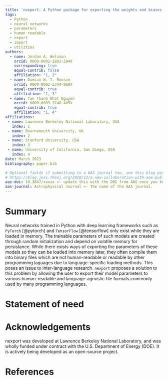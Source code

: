 ```yaml
---
title: 'nexport: A Python package for exporting the weights and biases of neural networks'
tags:
  - Python
  - neural networks
  - parameters
  - human readable
  - export
  - import
  - utilities
authors:
  - name: Jordan A. Welsman
    orcid: 0000-0002-2882-594X
    corresponding: true
    equal-contrib: false
    affiliation: "1, 2"
  - name: Damian W. I. Rouson
    orcid: 0000-0002-2344-868X
    equal-contrib: true
    affiliation: "1, 3"
  - name: Tan Thanh Nhat Nguyen
    orcid: 0000-0003-3748-403X
    equal-contrib: true
    affiliation: "1, 4"
affiliations:
 - name: Lawrence Berkeley National Laboratory, USA
   index: 1
 - name: Bournemouth University, UK
   index: 2
 - name: Stanford University, USA
   index: 3
 - name: University of California, San Diego, USA
   index: 4
date: March 2023
bibliography: paper.bib

# Optional fields if submitting to a AAS journal too, see this blog post:
# https://blog.joss.theoj.org/2018/12/a-new-collaboration-with-aas-publishing
aas-doi: 10.3847/xxxxx <- update this with the DOI from AAS once you know it.
aas-journal: Astrophysical Journal <- The name of the AAS journal.
---
```


# Summary

Neural networks trained in Python with deep learning frameworks such as `PyTorch` [@pytorch] and `TensorFlow` [@tensorflow] only exist while they are loaded in memory. The trainable parameters of such models are created through random initialization and depend on volatile memory for persistance. While there exists ways of exporting the parameters of these models so they can be loaded into memory later, they often compile them into binary files which are not human-readable or readable by other programming laguages due to language-specific loading methods. This poses an issue to inter-language research. `nexport` proposes a solution to this problem by allowing the user to export their model parameters to various human-readable and language-agnostic file formats commonly used by many programming languages.

# Statement of need

<!--
`Gala` is an Astropy-affiliated Python package for galactic dynamics. Python
enables wrapping low-level languages (e.g., C) for speed without losing
flexibility or ease-of-use in the user-interface. The API for `Gala` was
designed to provide a class-based and user-friendly interface to fast (C or
Cython-optimized) implementations of common operations such as gravitational
potential and force evaluation, orbit integration, dynamical transformations,
and chaos indicators for nonlinear dynamics. `Gala` also relies heavily on and
interfaces well with the implementations of physical units and astronomical
coordinate systems in the `Astropy` package [@astropy] (`astropy.units` and
`astropy.coordinates`).

`Gala` was designed to be used by both astronomical researchers and by
students in courses on gravitational dynamics or astronomy. It has already been
used in a number of scientific publications [@Pearson:2017] and has also been
used in graduate courses on Galactic dynamics to, e.g., provide interactive
visualizations of textbook material [@Binney:2008]. The combination of speed,
design, and support for Astropy functionality in `Gala` will enable exciting
scientific explorations of forthcoming data releases from the *Gaia* mission
[@gaia] by students and experts alike.
-->

<!--
# Mathematics

Single dollars ($) are required for inline mathematics e.g. $f(x) = e^{\pi/x}$

Double dollars make self-standing equations:

$$\Theta(x) = \left\{\begin{array}{l}
0\textrm{ if } x < 0\cr
1\textrm{ else}
\end{array}\right.$$

You can also use plain \LaTeX for equations
\begin{equation}\label{eq:fourier}
\hat f(\omega) = \int_{-\infty}^{\infty} f(x) e^{i\omega x} dx
\end{equation}
and refer to \autoref{eq:fourier} from text.
-->

<!--
# Citations

Citations to entries in paper.bib should be in
[rMarkdown](http://rmarkdown.rstudio.com/authoring_bibliographies_and_citations.html)
format.

If you want to cite a software repository URL (e.g. something on GitHub without a preferred
citation) then you can do it with the example BibTeX entry below for @fidgit.

For a quick reference, the following citation commands can be used:
- `@author:2001`  ->  "Author et al. (2001)"
- `[@author:2001]` -> "(Author et al., 2001)"
- `[@author1:2001; @author2:2001]` -> "(Author1 et al., 2001; Author2 et al., 2002)"
-->

<!--
# Figures

Figures can be included like this:
![Caption for example figure.\label{fig:example}](figure.png)
and referenced from text using \autoref{fig:example}.

Figure sizes can be customized by adding an optional second parameter:
![Caption for example figure.](figure.png){ width=20% }
-->

# Acknowledgements

nexport was developed at Lawrence Berkeley National Laboratory, and was wholly funded
under contract with the U.S. Department of Energy (DOE). It is actively being developed as
an open-source project.

# References